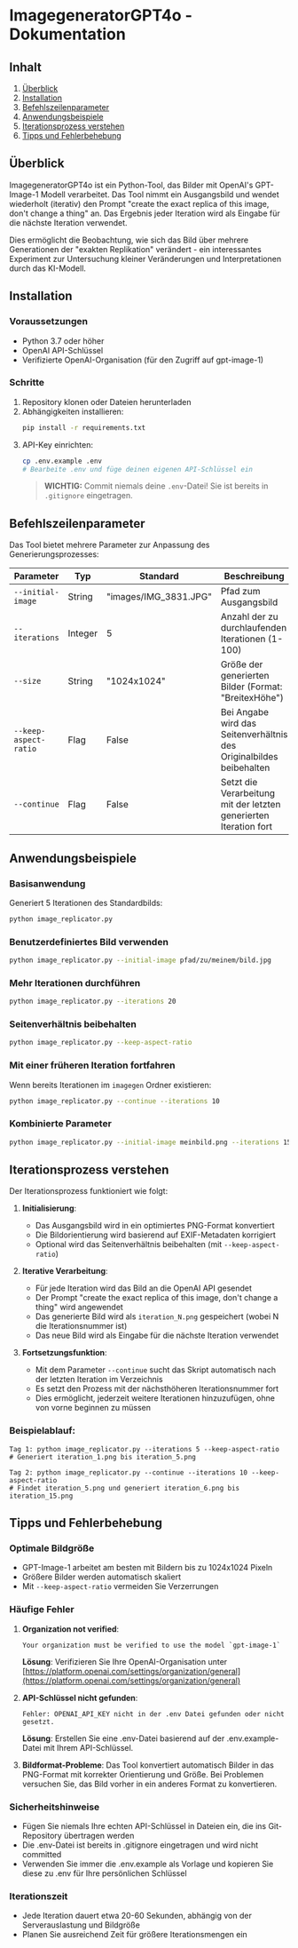 # ImagegeneratorGPT4o - Dokumentation

## Inhalt
1. [Überblick](#überblick)
2. [Installation](#installation)
3. [Befehlszeilenparameter](#befehlszeilenparameter)
4. [Anwendungsbeispiele](#anwendungsbeispiele)
5. [Iterationsprozess verstehen](#iterationsprozess-verstehen)
6. [Tipps und Fehlerbehebung](#tipps-und-fehlerbehebung)

## Überblick

ImagegeneratorGPT4o ist ein Python-Tool, das Bilder mit OpenAI's GPT-Image-1 Modell verarbeitet. Das Tool nimmt ein Ausgangsbild und wendet wiederholt (iterativ) den Prompt "create the exact replica of this image, don't change a thing" an. Das Ergebnis jeder Iteration wird als Eingabe für die nächste Iteration verwendet.

Dies ermöglicht die Beobachtung, wie sich das Bild über mehrere Generationen der "exakten Replikation" verändert - ein interessantes Experiment zur Untersuchung kleiner Veränderungen und Interpretationen durch das KI-Modell.

## Installation

### Voraussetzungen
- Python 3.7 oder höher
- OpenAI API-Schlüssel
- Verifizierte OpenAI-Organisation (für den Zugriff auf gpt-image-1)

### Schritte

1. Repository klonen oder Dateien herunterladen
2. Abhängigkeiten installieren:
   ```bash
   pip install -r requirements.txt
   ```
3. API-Key einrichten:
   ```bash
   cp .env.example .env
   # Bearbeite .env und füge deinen eigenen API-Schlüssel ein
   ```
   > **WICHTIG:** Commit niemals deine `.env`-Datei! Sie ist bereits in `.gitignore` eingetragen.

## Befehlszeilenparameter

Das Tool bietet mehrere Parameter zur Anpassung des Generierungsprozesses:

| Parameter | Typ | Standard | Beschreibung |
|-----------|-----|----------|--------------|
| `--initial-image` | String | "images/IMG_3831.JPG" | Pfad zum Ausgangsbild |
| `--iterations` | Integer | 5 | Anzahl der zu durchlaufenden Iterationen (1-100) |
| `--size` | String | "1024x1024" | Größe der generierten Bilder (Format: "BreitexHöhe") |
| `--keep-aspect-ratio` | Flag | False | Bei Angabe wird das Seitenverhältnis des Originalbildes beibehalten |
| `--continue` | Flag | False | Setzt die Verarbeitung mit der letzten generierten Iteration fort |

## Anwendungsbeispiele

### Basisanwendung
Generiert 5 Iterationen des Standardbilds:
```bash
python image_replicator.py
```

### Benutzerdefiniertes Bild verwenden
```bash
python image_replicator.py --initial-image pfad/zu/meinem/bild.jpg
```

### Mehr Iterationen durchführen
```bash
python image_replicator.py --iterations 20
```

### Seitenverhältnis beibehalten
```bash
python image_replicator.py --keep-aspect-ratio
```

### Mit einer früheren Iteration fortfahren
Wenn bereits Iterationen im `imagegen` Ordner existieren:
```bash
python image_replicator.py --continue --iterations 10
```

### Kombinierte Parameter
```bash
python image_replicator.py --initial-image meinbild.png --iterations 15 --keep-aspect-ratio
```

## Iterationsprozess verstehen

Der Iterationsprozess funktioniert wie folgt:

1. **Initialisierung**:
   - Das Ausgangsbild wird in ein optimiertes PNG-Format konvertiert
   - Die Bildorientierung wird basierend auf EXIF-Metadaten korrigiert
   - Optional wird das Seitenverhältnis beibehalten (mit `--keep-aspect-ratio`)

2. **Iterative Verarbeitung**:
   - Für jede Iteration wird das Bild an die OpenAI API gesendet
   - Der Prompt "create the exact replica of this image, don't change a thing" wird angewendet
   - Das generierte Bild wird als `iteration_N.png` gespeichert (wobei N die Iterationsnummer ist)
   - Das neue Bild wird als Eingabe für die nächste Iteration verwendet

3. **Fortsetzungsfunktion**:
   - Mit dem Parameter `--continue` sucht das Skript automatisch nach der letzten Iteration im Verzeichnis
   - Es setzt den Prozess mit der nächsthöheren Iterationsnummer fort
   - Dies ermöglicht, jederzeit weitere Iterationen hinzuzufügen, ohne von vorne beginnen zu müssen

### Beispielablauf:

```
Tag 1: python image_replicator.py --iterations 5 --keep-aspect-ratio
# Generiert iteration_1.png bis iteration_5.png

Tag 2: python image_replicator.py --continue --iterations 10 --keep-aspect-ratio
# Findet iteration_5.png und generiert iteration_6.png bis iteration_15.png
```

## Tipps und Fehlerbehebung

### Optimale Bildgröße
- GPT-Image-1 arbeitet am besten mit Bildern bis zu 1024x1024 Pixeln
- Größere Bilder werden automatisch skaliert
- Mit `--keep-aspect-ratio` vermeiden Sie Verzerrungen

### Häufige Fehler

1. **Organization not verified**:
   ```
   Your organization must be verified to use the model `gpt-image-1`
   ```
   **Lösung**: Verifizieren Sie Ihre OpenAI-Organisation unter [https://platform.openai.com/settings/organization/general](https://platform.openai.com/settings/organization/general)

2. **API-Schlüssel nicht gefunden**:
   ```
   Fehler: OPENAI_API_KEY nicht in der .env Datei gefunden oder nicht gesetzt.
   ```
   **Lösung**: Erstellen Sie eine .env-Datei basierend auf der .env.example-Datei mit Ihrem API-Schlüssel.

3. **Bildformat-Probleme**:
   Das Tool konvertiert automatisch Bilder in das PNG-Format mit korrekter Orientierung und Größe. Bei Problemen versuchen Sie, das Bild vorher in ein anderes Format zu konvertieren.

### Sicherheitshinweise
- Fügen Sie niemals Ihre echten API-Schlüssel in Dateien ein, die ins Git-Repository übertragen werden
- Die .env-Datei ist bereits in .gitignore eingetragen und wird nicht committed
- Verwenden Sie immer die .env.example als Vorlage und kopieren Sie diese zu .env für Ihre persönlichen Schlüssel

### Iterationszeit
- Jede Iteration dauert etwa 20-60 Sekunden, abhängig von der Serverauslastung und Bildgröße
- Planen Sie ausreichend Zeit für größere Iterationsmengen ein 